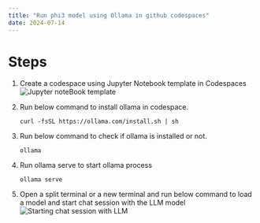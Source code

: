 ```yaml
---
title: "Run phi3 model using Ollama in github codespaces"
date: 2024-07-14
---
```


# Steps

1. Create a codespace using Jupyter Notebook template in Codespaces
    ![Jupyter noteBook template](/tech-blogs/assets/images/jupyterNotebookTemplateInGithubCodespaces.png)
    
2. Run below command to install ollama in codespace.

    ```curl -fsSL https://ollama.com/install.sh | sh```

3. Run below command to check if ollama is installed or not.

    ```ollama```

4. Run ollama serve to start ollama process

    ```ollama serve```

5. Open a split terminal or a new terminal and run below command to load a model and start chat session with the LLM model
    ![Starting chat session with LLM](/tech-blogs/assets/images/startingChatSesionWithPhi3LLMUsingOllama.png)